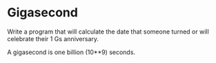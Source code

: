 # Gigasecond

Write a program that will calculate the date that someone turned or will celebrate their 1 Gs anniversary.

A gigasecond is one billion (10**9) seconds.


